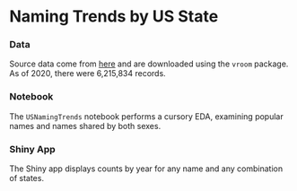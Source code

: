 # Naming Trends by US State

### Data

Source data come from [here](https://www.ssa.gov/oact/babynames/limits.html) and are downloaded using the `vroom` package. As of 2020, there were 6,215,834 records.

### Notebook

The `USNamingTrends` notebook performs a cursory EDA, examining popular names and names shared by both sexes.

### Shiny App

The Shiny app displays counts by year for any name and any combination of states.

